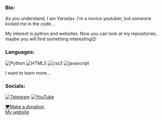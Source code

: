 
### Bio:
As you understand, I am Yaroslav. I'm a novice youtuber, but someone kicked me in the code…

My interest is python and websites. Now you can look at my repositories, maybe you will find something interesting😉

### Languages:
![Python](https://img.shields.io/badge/-python-090909?style=for-the-badge&logo=python&logoColor)
![HTML5](https://img.shields.io/badge/-html5-090909?style=for-the-badge&logo=html5&logoColor)
![css3](https://img.shields.io/badge/-css3-090909?style=for-the-badge&logo=css3&logoColor)
![javascript](https://img.shields.io/badge/-javascript-090909?style=for-the-badge&logo=javascript&logoColor)

I want to learn more...
### Socials:
[![Telegram](https://img.shields.io/badge/-Telegram-090909?style=for-the-badge&logo=telegram&logoColor=27A0D9)](https://t.me/yarchefis_channel)
[![YouTube](https://img.shields.io/badge/-YouTube-090909?style=for-the-badge&logo=YouTube&logoColor=FF0000)](https://youtube.com/@yarchefis)

[❤️Make a donation](https://www.donationalerts.com/r/yarchefis)    
[My website](https://yarchefis.ru)

